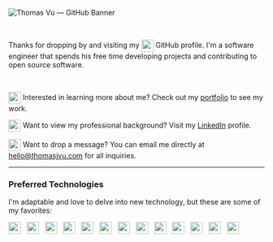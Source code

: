 <!-- Cover Image -->
![Thomas Vu — GitHub Banner](https://github.com/user-attachments/assets/29de9b58-27a4-49b1-ad66-f2ae72d497d8)

<br/>
<!-- Summary -->
<p>
  Thanks for dropping by and visiting my 
  <picture>
  <source media="(prefers-color-scheme: dark)" srcset="https://api.iconify.design/iconoir/github.svg?color=white" width="24" align="center" alt="">
    <img src="https://api.iconify.design/iconoir/github.svg" width="24" align="center" alt="">
  </picture>
  GitHub profile. I'm a software engineer that spends his free time developing projects and contributing to open source software.
</p>
<br/>

<!-- Social Media Links -->
<div>
  <!-- Portfolio -->
  <p>
    <picture>
      <source media="(prefers-color-scheme: dark)" srcset="https://api.iconify.design/streamline/browser-website-1-solid.svg?color=white" width="24" align="center" alt="">
      <img src="https://api.iconify.design/streamline/browser-website-1-solid.svg" width="24" align="center" alt="">
    </picture>
    Interested in learning more about me? Check out my <a href="https://www.thomasjvu.com">portfolio</a> to see my work.
  </p>
  <!-- LinkedIn -->
  <p>
    <picture>
      <source media="(prefers-color-scheme: dark)" srcset="https://api.iconify.design/grommet-icons/linkedin.svg?color=white" width="24" align="center" alt="">
      <img src="https://api.iconify.design/grommet-icons/linkedin.svg" width="24" align="center" alt="">
    </picture>
    Want to view my professional background? Visit my <a href="https://www.linkedin.com/in/your-profile">LinkedIn</a> profile.
  </p>
    <!-- Portfolio -->
  <p>
    <picture>
      <source media="(prefers-color-scheme: dark)" srcset="https://api.iconify.design/akar-icons/envelope.svg?color=white" width="24" align="center" alt="">
      <img src="https://api.iconify.design/akar-icons/envelope.svg" width="24" align="center" alt="">
    </picture>
    Want to drop a message? You can email me directly at <a href="mailto:hello@thomasjvu.com">hello@thomasjvu.com</a> for all inquiries.
  </p>
</div>

---

<!-- Preferred Technologies -->
<h3>Preferred Technologies</h3>
<p>
  I'm adaptable and love to delve into new technology, but these are some of my favorites:
</p>
<div>
  <!-- HTML5 -->
  <picture>
    <source media="(prefers-color-scheme: dark)" srcset="https://api.iconify.design/devicon-plain/html5-wordmark.svg?color=white" width="36" align="center" alt="">
      <img src="https://api.iconify.design/devicon-plain/html5-wordmark.svg" width="24" alt="" />
  </picture>
  &nbsp;
  <!-- CSS -->
  <picture>
    <source media="(prefers-color-scheme: dark)" srcset="https://api.iconify.design/devicon-plain/css3-wordmark.svg?color=white" width="36" align="center" alt="">
      <img src="https://api.iconify.design/devicon-plain/css3-wordmark.svg" width="24" alt="" />
  </picture>
  &nbsp;
  <!-- JavaScript -->
  <picture>
    <source media="(prefers-color-scheme: dark)" srcset="https://api.iconify.design/devicon-plain/javascript.svg?color=white" width="36" align="center" alt="">
      <img src="https://api.iconify.design/devicon-plain/javascript.svg" width="24" alt="" />
  </picture>  
  &nbsp;
  <!-- TypeScript -->
  <picture>
    <source media="(prefers-color-scheme: dark)" srcset="https://api.iconify.design/devicon-plain/typescript.svg?color=white" width="36" align="center" alt="">
      <img src="https://api.iconify.design/devicon-plain/typescript.svg" width="24" alt="" />
  </picture>  
  &nbsp;
  <!-- Node.js -->
  <picture>
    <source media="(prefers-color-scheme: dark)" srcset="https://api.iconify.design/devicon-plain/nodejs.svg?color=white" width="36" align="center" alt="">
      <img src="https://api.iconify.design/devicon-plain/nodejs.svg" width="24" alt="" />
  </picture>   
  &nbsp;
  <!-- Astro -->
  <picture>
    <source media="(prefers-color-scheme: dark)" srcset="https://api.iconify.design/devicon-plain/astro.svg?color=white" width="36" align="center" alt="">
      <img src="https://api.iconify.design/devicon-plain/astro.svg" width="24" alt="" />
  </picture>  
  &nbsp;
  <!-- MongoDB -->
  <picture>
    <source media="(prefers-color-scheme: dark)" srcset="https://api.iconify.design/devicon-plain/mongodb.svg?color=white" width="36" align="center" alt="">
      <img src="https://api.iconify.design/devicon-plain/mongodb.svg" width="24" alt="" />
  </picture>    
  &nbsp;
  <!-- Supabase -->
  <picture>
    <source media="(prefers-color-scheme: dark)" srcset="https://api.iconify.design/devicon-plain/supabase.svg?color=white" width="36" align="center" alt="">
      <img src="https://api.iconify.design/devicon-plain/supabase.svg" width="24" alt="" />
  </picture>  
  &nbsp;

  <!-- Vim -->
  <picture>
    <source media="(prefers-color-scheme: dark)" srcset="https://api.iconify.design/devicon-plain/vim.svg?color=white" width="36" align="center" alt="">
      <img src="https://api.iconify.design/devicon-plain/vim.svg" width="24" alt="" />
  </picture>  
  &nbsp;
  <!-- WordPress -->
  <picture>
    <source media="(prefers-color-scheme: dark)" srcset="https://api.iconify.design/devicon-plain/wordpress.svg?color=white" width="36" align="center" alt="">
      <img src="https://api.iconify.design/devicon-plain/wordpress.svg" width="24" alt="" />
  </picture>
  &nbsp;
  <!-- WooCommerce -->
  <picture>
    <source media="(prefers-color-scheme: dark)" srcset="https://api.iconify.design/devicon-plain/woocommerce.svg?color=white" width="36" align="center" alt="">
      <img src="https://api.iconify.design/devicon-plain/woocommerce.svg" width="24" alt="" />
  </picture>
  &nbsp;
  <!-- Unity -->
  <picture>
    <source media="(prefers-color-scheme: dark)" srcset="https://api.iconify.design/devicon-plain/unity.svg?color=white" width="36" align="center" alt="">
      <img src="https://api.iconify.design/devicon-plain/unity.svg" width="24" alt="" />
  </picture>
  &nbsp;
  <!-- React -->
  <picture>
    <source media="(prefers-color-scheme: dark)" srcset="https://api.iconify.design/mdi/react.svg?color=white" width="36" align="center" alt="">
      <img src="https://api.iconify.design/mdi/react.svg" width="24" alt="" />
  </picture>
  &nbsp;
</div>

<!-- Projects Section -->
<!-- Coming soon? It could make it cluttered. -->
